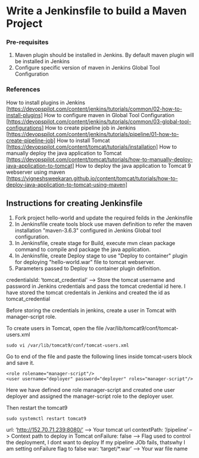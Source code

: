 # Write a Jenkinsfile to build a Maven Project

### Pre-requisites
1. Maven plugin should be installed in Jenkins. By default maven plugin will be installed in Jenkins
2. Configure specific version of maven in Jenkins Global Tool Configuration

### References
How to install plugins in Jenkins [https://devopspilot.com/content/jenkins/tutorials/common/02-how-to-install-plugins]
How to configure maven in Global Tool Configuration [https://devopspilot.com/content/jenkins/tutorials/common/03-global-tool-configurations]
How to create pipeline job in Jenkins [https://devopspilot.com/content/jenkins/tutorials/pipeline/01-how-to-create-pipeline-job]
How to install Tomcat [https://devopspilot.com/content/tomcat/tutorials/installation]
How to manually deploy the java application to Tomcat [https://devopspilot.com/content/tomcat/tutorials/how-to-manually-deploy-java-application-to-tomcat]
How to deploy the java application to Tomcat 9 webserver using maven [https://vigneshsweekaran.github.io/content/tomcat/tutorials/how-to-deploy-java-application-to-tomcat-using-maven]

## Instructions for creating Jenkinsfile

1. Fork project hello-world and update the required feilds in the Jenkinsfile
2. In Jenkinsfile create tools block use maven definition to refer the maven installation "maven-3.6.3" configured in Jenkins Global tool configuration.
3. In Jenkinsfile, create stage for Build, execute  mvn clean package command to compile and package the java application.
4.  In Jenkinsfile, create Deploy stage to use "Deploy to container" plugin for deploying "hello-world.war" file to tomcat webserver.
5. Parameters passed to Deploy to container plugin definition.

credentialsId: ‘tomcat_credential’ –> Store the tomcat username and password in Jenkins credentials and pass the tomcat credential id here. I have stored the tomcat credentals in Jenkins and created the id as tomcat_credential

Before storing the credentials in jenkins, create a user in Tomcat with manager-script role.

To create users in Tomcat, open the file /var/lib/tomcat9/conf/tomcat-users.xml

```
sudo vi /var/lib/tomcat9/conf/tomcat-users.xml

```
Go to end of the file and paste the following lines inside tomcat-users block and save it.

  ```
  <role rolename="manager-script"/>
  <user username="deployer" password="deployer" roles="manager-script"/>

  ```


Here we have defined one role manager-script and created one user deployer and assigned the manager-script role to the deployer user.

Then restart the tomcat9

```
sudo systemctl restart tomcat9

```
url: ‘http://152.70.71.239:8080/’ –> Your tomcat url
contextPath: ‘/pipeline’ –> Context path to deploy in Tomcat
onFailure: false –> Flag used to control the deployment, I dont want to deploy If my pipeline JOb fails, thatswhy I am setting onFailure flag to false
war: ‘target/*.war’ –> Your war file name

   ```